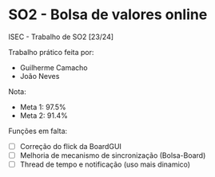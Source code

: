 # SO2 - Bolsa de valores online
ISEC - Trabalho de SO2 [23/24]

Trabalho prático feita por: 
- Guilherme Camacho
- João Neves

Nota: 
- Meta 1: 97.5%
- Meta 2: 91.4%

Funções em falta:
- [ ] Correção do flick da BoardGUI
- [ ] Melhoria de mecanismo de sincronização (Bolsa-Board)
- [ ] Thread de tempo e notificação (uso mais dinamico)
